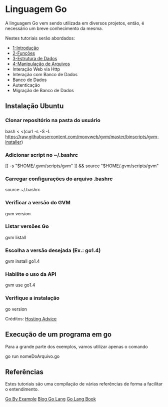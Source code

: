 # Linguagem Go

A linguagem Go vem sendo utilizada em diversos projetos, então, é necessário um breve conhecimento da mesma.

Nestes tutoriais serão abordados:
- [1-Introdução](https://github.com/diego91964/tutorials/tree/master/go/1-introducao)
- [2-Funções](https://github.com/diego91964/tutorials/tree/master/go/2-funcoes)
- [3-Estrutura de Dados](https://github.com/diego91964/tutorials/tree/master/go/3-estrutura_de_dados)
- [4-Manipulação de Arquivos](https://github.com/diego91964/tutorials/tree/master/go/4-arquivos)
- Interação Web via Http
- Interação com Banco de Dados
- Banco de Dados
- Autenticação
- Migração de Banco de Dados


## Instalação Ubuntu

### Clonar repositório na pasta do usuário

bash < <(curl -s -S -L https://raw.githubusercontent.com/moovweb/gvm/master/binscripts/gvm-installer)

### Adicionar script no ~/.bashrc

[[ -s "$HOME/.gvm/scripts/gvm" ]] && source "$HOME/.gvm/scripts/gvm"

### Carregar configurações do arquivo .bashrc

source ~/.bashrc

### Verificar a versão do GVM

gvm version

### Listar versões Go

gvm listall

### Escolha a versão desejada (Ex.: go1.4)

gvm install go1.4

### Habilite o uso da API

gvm use go1.4

### Verifique a instalação 

go version

Créditos: [Hosting Advice](http://www.hostingadvice.com/how-to/install-golang-on-ubuntu/)

## Execução de um programa em go

Para a grande parte dos exemplos, vamos utilizar apenas o comando

go run nomeDoArquivo.go

## Referências

Estes tutoriais são uma compilação de várias referências de forma a facilitar o entendimento.

[Go By Example](https://gobyexample.com)
[Blog Go Lang](http://blog.golang.org)
[Go Lang Book](https://www.golang-book.com)
